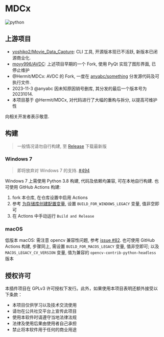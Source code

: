 # MDCx

![python](https://img.shields.io/badge/Python-3.9-3776AB.svg?style=flat&logo=python&logoColor=white)

## 上游项目

* [yoshiko2/Movie_Data_Capture](https://github.com/yoshiko2/Movie_Data_Capture): CLI 工具,
  开源版本现已不活跃, 新版本已闭源商业化.
* [moyy996/AVDC](https://github.com/moyy996/AVDC): 上述项目早期的一个 Fork, 使用 PyQt 实现了图形界面, 已停止维护
* @Hermit/MDCx: AVDC 的 Fork, 一度在 [anyabc/something](https://github.com/anyabc/something/releases) 分发源代码及可执行文件.
* 2023-11-3 @anyabc 因未知原因销号删库, 其分发的最后一个版本号为 20231014.
* 本项目基于 @Hermit/MDCx, 对代码进行了大幅的重构与拆分, 以提高可维护性

向相关开发者表示敬意.

## 构建

> 一般情况请勿自行构建, 至 [Release](https://github.com/sqzw-x/mdcx/releases) 下载最新版

### Windows 7

> 即将放弃对 Windows 7 的支持. [#494](https://github.com/sqzw-x/mdcx/issues/494)

Windows 7 上需使用 Python 3.8 构建, 代码及依赖均兼容, 可在本地自行构建. 也可使用 GitHub Actions 构建:

1. fork 本仓库, 在仓库设置中启用 Actions
2. 参考 [为存储库创建配置变量](https://docs.github.com/zh/actions/learn-github-actions/variables#creating-configuration-variables-for-a-repository), 设置 `BUILD_FOR_WINDOWS_LEGACY` 变量, 值非空即可
3. 在 Actions 中手动运行 `Build and Release`

### macOS

低版本 macOS: 需注意 opencv 兼容性问题, 参考 [issue #82](https://github.com/sqzw-x/mdcx/issues/82#issuecomment-1947973961).
也可使用 GitHub Actions 构建, 步骤同上, 需设置 `BUILD_FOR_MACOS_LEGACY` 变量, 值非空即可;
以及 `MACOS_LEGACY_CV_VERSION` 变量, 值为兼容的 `opencv-contrib-python-headless` 版本

## 授权许可

本插件项目在 GPLv3 许可授权下发行。此外，如果使用本项目表明还额外接受以下条款：

* 本项目仅供学习以及技术交流使用
* 请勿在公共社交平台上宣传此项目
* 使用本软件时请遵守当地法律法规
* 法律及使用后果由使用者自己承担
* 禁止将本软件用于任何的商业用途
